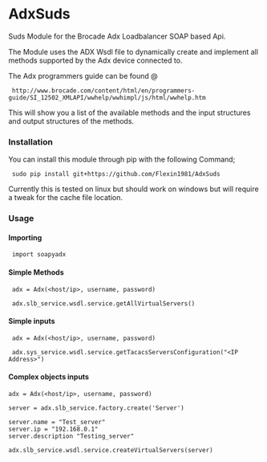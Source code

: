 <h1>AdxSuds</h1>

Suds Module for the Brocade Adx Loadbalancer SOAP based Api.

The Module uses the ADX Wsdl file to dynamically create and implement all methods supported by the Adx device connected to.

The Adx programmers guide can be found @    

     http://www.brocade.com/content/html/en/programmers-guide/SI_12502_XMLAPI/wwhelp/wwhimpl/js/html/wwhelp.htm

This will show you a list of the available methods and the input structures and output structures of the methods.

<h3>Installation</h3>

You can install this module through pip with the following Command; 

     sudo pip install git+https://github.com/Flexin1981/AdxSuds
     
Currently this is tested on linux but should work on windows but will require a tweak for the cache file location.

<h3>Usage</h3>

<h4>Importing</h4>

     import soapyadx

<h4>Simple Methods</h4>

     adx = Adx(<host/ip>, username, password)

     adx.slb_service.wsdl.service.getAllVirtualServers()
     
<h4>Simple inputs</h4>

     adx = Adx(<host/ip>, username, password)
     
     adx.sys_service.wsdl.service.getTacacsServersConfiguration("<IP Address>")

<h4>Complex objects inputs</h4>

    adx = Adx(<host/ip>, username, password)

    server = adx.slb_service.factory.create('Server')

    server.name = "Test_server"
    server.ip = "192.168.0.1"
    server.description "Testing_server"

    adx.slb_service.wsdl.service.createVirtualServers(server)
